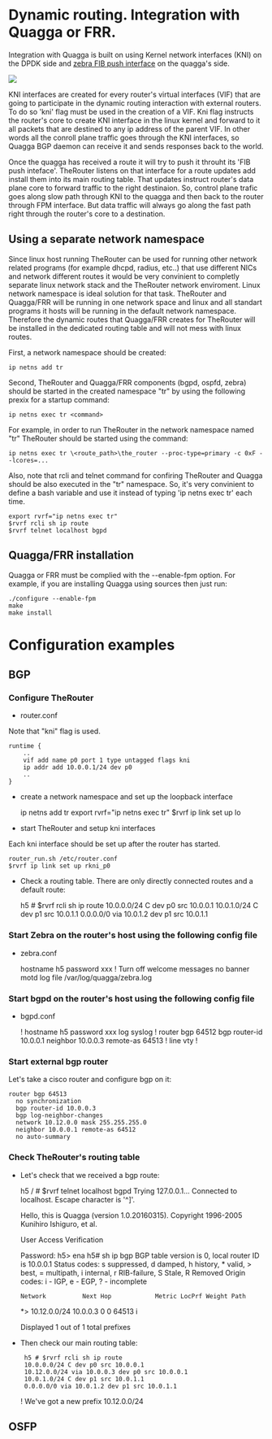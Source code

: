 # Dynamic routing. Integration with Quagga or FRR.

Integration with Quagga is built on using Kernel network interfaces (KNI) on the DPDK side 
and <a href="http://www.nongnu.org/quagga/docs/docs-multi/zebra-FIB-push-interface.html">zebra FIB push interface</a> 
on the quagga's side.

<img src="http://therouter.net/images/quagga.png">

KNI interfaces are created for every router's virtual interfaces (VIF) that are going to participate in
the dynamic routing interaction with external routers. To do so 'kni' flag must be used in the creation
of a VIF. Kni flag instructs the router's core to create KNI interface in the linux kernel and forward to it
all packets that are destined to any ip address of the parent VIF. In other words all the conroll plane traffic
goes through the KNI interfaces, so Quagga BGP daemon can receive it and sends responses back to the world.

Once the quagga has received a route it will try to push it throuht its 'FIB push inteface'. TheRouter listens
on that interface for a route updates add install them into its main routing table. That updates
instruct router's data plane core to forward traffic to the right destinaion. So, control plane trafic
goes along slow path through KNI to the quagga and then back to the router through FPM interface. But data traffic
will always go along the fast path right through the router's core to a destination.

## Using a separate network namespace

Since linux host running TheRouter can be used for running other network related programs (for example dhcpd, radius, etc..)
that use different NICs and network different routes it would be very convinient to completly separate linux network stack and the TheRouter network
enviroment. Linux network namespace is ideal solution for that task. TheRouter and Quagga/FRR will be running in one
network space and linux and all standart programs it hosts will be running in the default network namespace. 
Therefore the dynamic routes that Quagga/FRR creates for TheRouter will be installed in the dedicated routing table 
and will not mess with linux routes.

First, a network namespace should be created:

	ip netns add tr

Second, TheRouter and Quagga/FRR components (bgpd, ospfd, zebra) should be started in the created namespace "tr" 
by using the following prexix for a startup command:

	ip netns exec tr <command>

For example, in order to run TheRouter in the network namespace named "tr" TheRouter should be started using the command:

	ip netns exec tr \<route_path>\the_router --proc-type=primary -c 0xF --lcores=...

Also, note that rcli and telnet command for confiring TheRouter and Quagga should be also executed in the "tr" namespace.
So, it's very convinient to define a bash variable and use it instead of typing 'ip netns exec tr' each time.

	export rvrf="ip netns exec tr"
	$rvrf rcli sh ip route
	$rvrf telnet localhost bgpd

## Quagga/FRR installation

Quagga or FRR must be complied with the --enable-fpm option.
For example, if you are installing Quagga using sources then just run:

	./configure --enable-fpm
	make
	make install

# Configuration examples

## BGP

### Configure TheRouter

 * router.conf

Note that "kni" flag is used.

	runtime {
		..
		vif add name p0 port 1 type untagged flags kni
		ip addr add 10.0.0.1/24 dev p0
		..
	}

 * create a network namespace and set up the loopback interface

	ip netns add tr
	export rvrf="ip netns exec tr"
	$rvrf ip link set up lo

 * start TheRouter and setup kni interfaces

Each kni interface should be set up after the router has started.

	router_run.sh /etc/router.conf
	$rvrf ip link set up rkni_p0

 * Check a routing table. There are only directly connected routes and a default route:

	h5 # $rvrf rcli sh ip route
	10.0.0.0/24 C dev p0 src 10.0.0.1
	10.0.1.0/24 C dev p1 src 10.0.1.1
	0.0.0.0/0 via 10.0.1.2 dev p1 src 10.0.1.1		

### Start Zebra on the router's host using the following config file

 * zebra.conf

	hostname h5
	password xxx
	! Turn off welcome messages
	no banner motd
	log file /var/log/quagga/zebra.log

### Start bgpd on the router's host using the following config file

 * bgpd.conf

	!
	hostname h5
	password xxx
	log syslog
	!
	router bgp 64512
	  bgp router-id 10.0.0.1
	  neighbor 10.0.0.3 remote-as 64513
	!
	line vty
	!

### Start external bgp router
	
Let's take a cisco router and configure bgp on it:

	router bgp 64513
	  no synchronization
	  bgp router-id 10.0.0.3
	  bgp log-neighbor-changes
	  network 10.12.0.0 mask 255.255.255.0
	  neighbor 10.0.0.1 remote-as 64512
	  no auto-summary

### Check TheRouter's routing table

 * Let's check that we received a bgp route:

	h5 / # $rvrf telnet localhost bgpd
	Trying 127.0.0.1...
	Connected to localhost.
	Escape character is '^]'.
	
	Hello, this is Quagga (version 1.0.20160315).
	Copyright 1996-2005 Kunihiro Ishiguro, et al.
	
	
	User Access Verification
	
	Password:
	h5> ena
	h5# sh ip bgp
	BGP table version is 0, local router ID is 10.0.0.1
	Status codes: s suppressed, d damped, h history, * valid, > best, = multipath,
	              i internal, r RIB-failure, S Stale, R Removed
	Origin codes: i - IGP, e - EGP, ? - incomplete
	
	   Network          Next Hop            Metric LocPrf Weight Path
	*> 10.12.0.0/24     10.0.0.3                 0              0 64513 i
	
	Displayed  1 out of 1 total prefixes

 * Then check our main routing table:
 
		h5 # $rvrf rcli sh ip route
		10.0.0.0/24 C dev p0 src 10.0.0.1
		10.12.0.0/24 via 10.0.0.3 dev p0 src 10.0.0.1
		10.0.1.0/24 C dev p1 src 10.0.1.1
		0.0.0.0/0 via 10.0.1.2 dev p1 src 10.0.1.1	
		
	! We've got a new prefix 10.12.0.0/24
	
## OSFP

